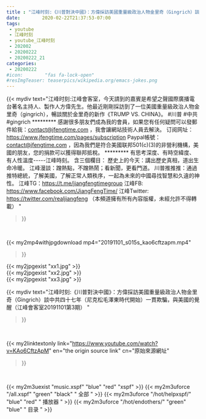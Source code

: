 ```yaml
---
title : "江峰时刻:《川普對決中國》：方偉採訪美國重量級政治人物金里奇（Gingrich）談中共四十七年（尼克松毛澤東時代開始）一貫欺騙，與美國的覺醒（江峰會客室20191101第3期） "
date:        2020-02-22T21:37:53-07:00
tags:
 - youtube
 - 江峰时刻
 - youtube_江峰时刻
 - 202002
 - 20200222
 - 20200222_21
categories:
 - 20200222
#icon:        "fas fa-lock-open"
#resImgTeaser: teaserpics/wikipedia.org/emacs-jokes.png
---
```


{{< mydiv text="江峰时刻:江峰會客室，今天請到的嘉賓是希望之聲國際廣播電台著名主持人、製作人方偉先生。他最近剛剛採訪到了一位美國重量級政治人物金里奇（gingrich），暢談關於金里奇的新作《TRUMP VS. CHINA》。 #川普  #中共  #gingrich     ********* 感謝很多朋友們成為我的會員，如果您有任何疑問可以發郵件給我：contact@jfengtime.com ，我會讓網站技術人員去解決。 订阅网址：https://www.jfengtime.com/pages/subscription Paypal帳號：contact@jfengtime.com ，因為我們是符合美國联邦501(c)(3)的非營利機構，美國的朋友，您的捐款可以獲得聯邦抵稅。     ********* 有思考深度、有時空緯度、有人性溫度-----江峰時刻。 含三個欄目： 歷史上的今天：講出歷史真相，道出生命冷暖。 江峰漫談：蹭熱點，不蹭熱鬧；看新聞，更看門道。 川普推推推：通過推特總統，了解美國，了解正常人類秩序，一起為未來的中國尋找智慧和久違的神性。  江峰TG：https://t.me/jiangfengtimegroup 江峰FB: https://www.facebook.com/JiangFengTime/ 江峰Twitter: https://twitter.com/realjiangfeng （本頻道擁有所有內容版權，未經允許不得轉載） "
>}}
<br>


{{< my2mp4withjpgdownload mp4="20191101_s015s_kao6cftzapm.mp4"
>}}

{{< my2jpgexist "xx1.jpg" >}}<br>
{{< my2jpgexist "xx2.jpg" >}}<br>
{{< my2jpgexist "xx3.jpg" >}}<br>



{{< mydiv text="江峰时刻:《川普對決中國》：方偉採訪美國重量級政治人物金里奇（Gingrich）談中共四十七年（尼克松毛澤東時代開始）一貫欺騙，與美國的覺醒（江峰會客室20191101第3期） "
>}}
<br>

{{< my2linktextonly link="https://www.youtube.com/watch?v=KAo6CftzApM"
en="the origin source link" cn="原始來源網址"
>}}


<br>

{{< my2m3uexist "music.xspf"        "blue"   "red"    "xspf" >}} {{< my2m3uforce "/all.xspf"         "green"  "black"  " 全部 " >}} {{< my2m3uforce "/hot/helpxspf/"    "blue"   "red"    " 播放器 " >}} {{< my2m3uforce "/hot/endothers/"   "green"  "blue"   " 目录 " >}} 

